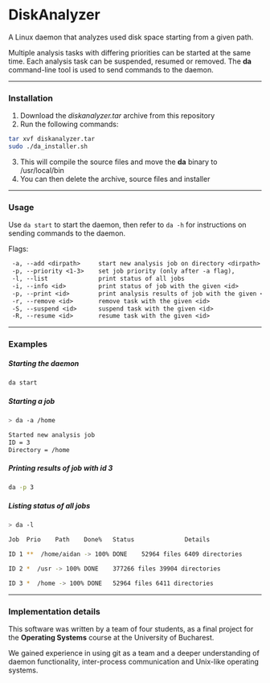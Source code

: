 # DiskAnalyzer
A Linux daemon that analyzes used disk space starting from a given path. 

Multiple analysis tasks with differing priorities can be started at the same time. Each analysis task can be suspended, resumed or removed.
The **da** command-line tool is used to send commands to the daemon.  

---
### Installation
1. Download the *diskanalyzer.tar* archive from this repository
2. Run the following commands:
```bash
tar xvf diskanalyzer.tar
sudo ./da_installer.sh
```
3. This will compile the source files and move the **da** binary to /usr/local/bin
4. You can then delete the archive, source files and installer

---
### Usage
Use `da start` to start the daemon, then refer to `da -h` for instructions on sending commands to the daemon.

Flags:
```txt
 -a, --add <dirpath>     start new analysis job on directory <dirpath>
 -p, --priority <1-3>    set job priority (only after -a flag), 
 -l, --list              print status of all jobs
 -i, --info <id>         print status of job with the given <id> 
 -p, --print <id>        print analysis results of job with the given <id>
 -r, --remove <id>       remove task with the given <id>
 -S, --suspend <id>      suspend task with the given <id>
 -R, --resume <id>       resume task with the given <id>
```

---
### Examples

##### Starting the daemon
```bash
da start
```

##### Starting a job
```bash
> da -a /home

Started new analysis job
ID = 3
Directory = /home

```

##### Printing results of job with id 3
```bash
da -p 3
```

##### Listing status of all jobs 
```bash
> da -l

Job  Prio    Path    Done%   Status       	 	 Details 

ID 1 **  /home/aidan -> 100% DONE 	 52964 files 6409 directories

ID 2 *  /usr -> 100% DONE 	 377266 files 39904 directories

ID 3 *  /home -> 100% DONE 	 52964 files 6411 directories

```

---
### Implementation details
This software was written by a team of four students, as a final project for the **Operating Systems** course at the University of Bucharest.

We gained experience in using git as a team and a deeper understanding of daemon functionality, inter-process communication and Unix-like operating systems.
